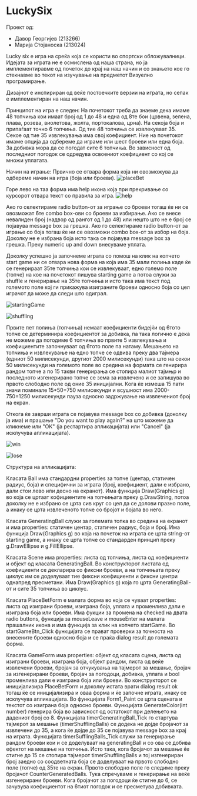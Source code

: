 # LuckySix
Проект од:
- Давор Георгијев (213266)
- Марија Стојаноска (213024)

Lucky six е игра на среќа која се користи во спортски обложувалници. 
Идејата за играта не е осмислена од наша страна, но ја имплементиравме од почеток до крај на наш начин и со знањето кое го стекнавме во текот на изучување на предметот Визуелно програмирање.

Дизајнот е инспириран од веќе постоечките верзии на играта, но сепак е имплементиран на наш начин.

Принципот на игра е следен:
На почетокот треба да знаеме дека имаме 48 топчиња кои имаат број од 1 до 48 и една од 8те бои (црвена, зелена, плава, розева, виолетова, жолта, портокалова, црна). На секоја боја и припаѓаат точно 6 топчиња. Од тие 48 топчиња се извлекуваат 35. Секое од тие 35 извлекувања има свој коефициент. Ние на почетокот имаме опција да одбереме да играме или шест броеви или една боја. За добивка мора да се погодат сите 6 топчиња. Во зависност од последниот погодок се одредува освоениот коефициент со кој се множи уплатата.

Начин на играње:
Првично се отвара форма која ни овозможува да одбереме начин на игра (боја или броеви). 
![placeBet](https://github.com/davorgeorgijev/LuckySix/assets/130248771/af6766b9-287a-476a-97ea-6c22ecfb4d7d)

Горе лево на таа форма има help икона која при прекривање со курсорот отвара текст со правила за игра. 
![help](https://github.com/davorgeorgijev/LuckySix/assets/130248771/f444ae91-8177-4097-8d2b-833923549b41)

Ако го селектираме radio button-от за играње со броеви тогаш ќе ни се овозможат 6те combo box-ови со броеви за избирање. Ако се внесе невалиден број (надвор од рангот од 1 до 48) или нешто што не е број се појавува message box за грешка. 
Ако го селектираме radio button-от за играње со боја тогаш ќе ни се овозможи combo box-от за избор на боја. Доколку не е избрана боја исто така се појавува message box за грешка.
Преку numeric up and down внесуваме уплата. 

Доколку успешно ја започнеме играта со помош на клик на копчето start game ни се отвара нова форма на која има 35 мали полиња каде ќе се генерираат 35те топчиња кои се извлекуваат, едно големо поле (топче) на кое на почетокот пишува starting game а потоа служи за shuffle и генерирање на 35те топчиња и исто така има текст под големото поле кој ги прикажува изиграните броеви односно боја со цел играчот да може да следи што одиграл.

![startingGame](https://github.com/davorgeorgijev/LuckySix/assets/130248771/2548086f-d500-4526-891a-d1c84a8b2e72)

![shuffling](https://github.com/davorgeorgijev/LuckySix/assets/130248771/5e85a060-72c1-40f9-8f30-bf6b2b08230e)


Првите пет полиња (топчиња) немаат коефициенти бидејќи од 6тото топче се детерминира коефициентот за добивка, па така логично е дека не можеме да погодиме 6 топчиња во првите 5 извлекувања и коефициентите започнуваат од 6тото поле па натаму.
Мешањето на топчиња и извлекување на едно топче се одвива преку два тајмера (едниот 50 милисекунди, другиот 2000 милисекунди) така што на секои 50 милисекунди на големото поле во средина на формата се генирира рандом топче а по 15 такви генерирања се стопира малиот тајмњр и последното изгенерирано топче се зема за извлечено и се запишува во првото слободно поле од оние 35 иницијални. Кога ќе измеша 15 пати значи поминале 15*50=750 милисекунди и всушност има 2000-750=1250 милисекунди пауза односно задржување на извлечениот број на екран.

Откога ќе заврши играта се појавува message box со добивка (доколку ја има) и прашање "Do you want to play again?" на што можеме да кликнеме или "OK" (ја рестартира апликацијата) или "Cancel" (ја исклучува апликацијата).

![win](https://github.com/davorgeorgijev/LuckySix/assets/130248771/da8e7b89-a486-4ae8-9f77-f48392041026)

![lose](https://github.com/davorgeorgijev/LuckySix/assets/130248771/c61a8fe5-c9e1-4c7b-a6de-cced98a9c669)


Структура на апликацијата:

Класата Ball има стандардни properties за топче (центар, статичен радиус, боја) и специфични за играта (број, коефициент, дали е избрано, дали стои лево или десно на екранот). Има функција Draw(Graphics g) во која се цртаат кофициентите на топчињата преку g.DrawString, потоа доколку не е избрано се црта сив круг со цел да се долови празно поле, а инаку се црта извлеченото топче со бројот и бојата во него.

Класата GeneratingBall служи за големата топка во средина на екранот и има properties: статичен центар, статичен радиус, боја и број. Има функција Draw(Graphics g) во која на почеток на играта се црта string-от starting game, а инаку се црта топче со стандарден принцип преку g.DrawEllipse и g.FillEllipse.

Класата Scene има properties: листа од топчиња, листа од коефициенти и објект од класата GeneratingBall. Во конструкторот листата од коефициенти се декларира со фиксни броеви, а на топчињата преку циклус им се доделуваат тие фиксни коефициенти и фиксни центри однапред пресметани. Има Draw(Graphics g) која го црта GeneratingBall-от и сите 35 топчиња во циклус.

Класата PlaceBetForm е малата форма во која се чуваат properties: листа од изиграни броеви, изиграна боја, уплата и променлива дали е изиграна боја или броеви. Има фукции за промена на checked на двата radio buttons, функција за mouseLeave и mouseEnter на малата прашалник икона и има функција за клик на копчето startGame. Во startGameBtn_Click функцијата се прават проверки за точноста на внесените броеви односно боја и се праќа dialog result до големата форма.

Класата GameForm има properties: објект од класата сцена, листа од изиграни броеви, изиграна боја, објект рандом, листа од веќе извлечени броеви, бројач за отчукувања на тајмерот за мешање, бројач за изгенерирани броеви, бројач за погодоци, добивка, уплата и bool променлива дали е изиграна боја или броеви. Во конструкторот се иницијализира PlaceBetForm и доколку истата врати dialog result ok тогаш ќе се иницијализира и оваа форма и ќе започне играта, инаку се исклучува апликацијата. Во функцијата Form1_Paint се црта сцената и текстот со изиграна боја односно броеви. Функцијата GenerateColor(int number) генерира боја во зависност од остатокот при делењето на дадениот број со 8. Функцијата timerGeneratingBall_Tick го стартува тајмерот за мешање (timerShufflingBalls) се додека не дојде бројачот за извлечени до 35, а кога ќе дојде до 35 се појавува message box за крај на играта. Функцијата timerSufflingBalls_Tick служи за генерирање рандом броеви кои и се доделуваат на generatingBall и со ова се добива ефектот на мешање на топчиња. Исто така, кога бројачот за мешање ќе стигне до 15 се стопира тајмерот timerShufflingBalls и тој изгенериран број заедно со соодветната боја се доделуваат на првото слободно поле (топче) од 35те на екран. Првото слободно поле го следиме преку бројачот CounterGeneratedBalls. Тука спречуваме и генерирање на веќе изгенерирани броеви. Кога бројачот за погодоци ќе стигне до 6, се зачувува коефициентот на 6тиот погодок и се пресметува добивката.




 

